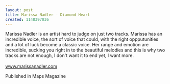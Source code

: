 ```yaml
---
layout: post
title: Marissa Nadler - Diamond Heart
created: 1148397036
---
```

Marissa Nadler is an artist hard to judge on just two tracks. Marissa has an incredible voice, the sort of voice that could, with the right oppputunities and a lot of luck become a classic voice. Her range and emotion are incredible, sucking you right in to the beautiful melodies and this is why two tracks are not enough, I don't want it to end yet, I want more.<br><br><a href='http://www.marissanadler.com' target='_blank'>www.marissanadler.com</a>
<p>Published in Maps Magazine</p>
